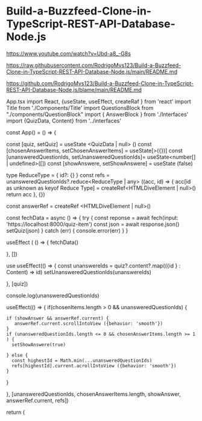 # Build-a-Buzzfeed-Clone-in-TypeScript-REST-API-Database-Node.js

https://www.youtube.com/watch?v=Ubd-a8_-G8s

https://raw.githubusercontent.com/RodrigoMvs123/Build-a-Buzzfeed-Clone-in-TypeScript-REST-API-Database-Node.js/main/README.md

https://github.com/RodrigoMvs123/Build-a-Buzzfeed-Clone-in-TypeScript-REST-API-Database-Node.js/blame/main/README.md

App.tsx
import React, {useState, useEffect, createRaf } from 'react'
import Title from './Components/Title'
import QuestionsBlock from "./components/QuestionBlock"
import { AnswerBlock } from './Interfaces'
import {QuizData, Content} from '../interfaces'

const App() = () => {

  const [quiz, setQuiz] = useState <QuizData | null> ()
  const [chosenAnswerItems, setChosenAnswerItems] = useState<string>[>({})]
  const [unansweredQuestionIds, setUnansweredQuestionIds]= useState<number[] | undefined>([])
  const [showAnswere, setShowAnswere] = useState <boolean>(false)

  type ReduceType = {
    id?: {}
  }
  const refs = unansweredQuestionIds?.reduce<ReduceType | any> ((acc, id) => {
    acc[id as unknown as keyof Reduce Type] = createRef<HTMLDiveElement | null>()
    return acc 
  }, {})

  const answerRef = createRef <HTMLDiveElement | null>()

  const fechData = async () => {
    try {
    const reponse = await fech(input: 'https://localhost:8000/quiz-item')
    const json = await response.json()
    setQuiz(json)
    } catch (err) {
      console.error(err) 
    }
  }

useEffect ( () => {
  fetchData()

}, []) 

use useEffect(() => {
  const unanswereIds  = quiz?.content?.map(({id } : Content) => id)
  setUnansweredQuestionIds(unanswereIds)

}, [quiz])

console.log(unansweredQuestionIds)

useEffect(() => {
  if(chosenItems.length > 0 && unansweredQuestionIds) {  

    if (showAnswer && answerRef.current) {
       answerRef.current.scrollIntoView ({behavior: 'smooth'})
    }
    if (unansweredQuestionIds.length <= 0 && chosenAnswerItems.length >= 1 ) {
      setShowAnswere(true)
      
    } else {
      const highestId = Math.min(...unansweredQuestionIds)
      refs[highestId].current.acrollIntoView ({behavior: 'smooth'})
    }

  }
  
}, [unansweredQuestionIds,  chosenAnswerItems.length, showAnswer, answerRef.current, refs])

  return (
    <div className="app">
      <Title title = {quiz?.title} subtitle={quiz?subtitle}/>
      {refs && quiz? content.map ((content:Content) => (
        <QuestionsBlock
        key={content.id}
        quizItem= {content}
        chosenAnswerItems={chosenAnswerItems}
        chosenAnswerItems={chosenAnswerItems}
        setChosenAnswerItems={setChosenAnswerItems}
        unansweredQuestionIds={unansweredQuestionIds}
        setUnansweredQuestionIds={setUnansweredQuestionIds}
        ref={refs[content.id]}
         />
        
      ))}

      {showAnswere && 
      <AnswerBlock
         answerOptions= {quiz?.answers }
         chosenAnswers={chosenAnswerItems}
         ref={answerRef}
         />}


    </div>
  )
}

export default App

Index.css
@import url('https://fonts.googleapis.com/css2?family=Montserrat:wght@500&display=swap');

* {
    font-family: 'Montserrat', sans-serif;
}

body { 
    display: flex;
    justify-content: center;
}

.app {
    width: 37.5rem;

}

h1 {
    font-size: 2.5rem;
    line-height: 1.05;
    text-align: left;
}

h2 {
    font-size: 3.5rem;
    line-height: 1.05;
    text-align: center;
}

h3 {
    margin: 0,625rem;
}

p {
    font-size: 1.125rem;
    line-height: 1.2;
}

.title-block {
    width: 37.5rem;
    height: 13.125rem;
    background-color: rgb(102, 69, 221);
    border-radius: 0.313rem;
    display: flex;
    justify-content: center;
    align-items: center;
    color: rgb(255, 255, 255);
}

.questions-container {
    display: flex;
    flex-wrap: wrap;
    justify-content: space-between;
}

.question-block {
    width: 17.875rem;
    overflow: hidden;
    background-color: rgb(255, 255, 255);
    border-radius: 0.313rem;
    box-shadow: rgba(0, 0, 0, 0.7); 0 0 0 0.063rem;
    text-align: center;
    margin-bottom: 0.938rem;
    border: none;
    padding: 0;

}

.question-block p {
    font-size: 0.8rem;
    font-style: italic;
}

.question-block a {
    color: rgb(135, 135, 135);
    text-decoration: none;

}

.answer-block {
    width: 36.5rem;
    background-color: rgb(255, 61, 158);
    border-radius: 0.313rem;
    display: flex;
    align-items: center;
    flex-direction: column;
    color: rgb(255, 255, 255);

}

.answer-block img {
    width: 90%;

}


QuestionBlock.tsx
import React from 'react'
import {Question} from '../../interfaces'

const QuestionBlock = ({
  quizItemId,
  question,
  chosenAnswerItems,
  setChosenAnswerItems,
  unansweredQuestionIds,
  setUnansweredQuestionIds
}: {  
  quizItemId: number;
  question:Question,
  chosenAnswerItems: string[],
  setChosenAnswerItems: function,
  unansweredQuestionIds: number[] | undefined,
  setUnansweredQuestionIds: function 
}) => {


const handleClick = () => {
  setChosenAnswerItems ((prevState: string[]) => [...prevState, question.text])
  setUnansweredQuestionIds(unansweredQuestionIds?.filter((id: number) => id!== quizItemId ))
}

   const validPick = ! chosenAnswerItems?.includes(question.text) && 
   ! unansweredQuestionIds?.includes(quizItemId)

  return (
   <button 
      className="question-block"
         onClick={handleClick}
         disabled={validPick}
   >
       <img src= {question.image } alt={question.alt}/>
       <h3>{question.text}</h3>
       <p>
          <a href ={question.image}>{question.credit} </a>
          <a href="https://unsplash.com">Unsplash</a>


       </p>
   </button>
  );
}

export default QuestionBlock

QuestionsBlock.tsx
import React, { forwardRef } from 'react'
import { Content,Question } from '../../interfaces'
import QuestionBlock from './QuestionBlock'

const QuestionsBlock = ({
  quizItemId,
  chosenAnswerItems,
  setChosenAnswerItems,
  unansweredQuestionIds,
  setUnansweredQuestionIds,
} : {
  quizItem: Content,
  chosenAnswerItems: string[],
  setChosenAnswerItems: function 
  unansweredQuestionIds: number [] | undefined
  setUnansweredQuestionIds: function
}, ref: React.LegacyRef<HTMLHeadingElement> | undefined ) => {
  return (
    <>
      <h2 ref={ref} className="title-block" }>{quizItem.text}</h2>
      <div className= "questions-container">
        {quizItem?.questions.map((question:Question, _index: number)=>
        <QuestionBlock/>
        key={{_index}}
        quizItemId={quizItem.id}
        question={question}
        chosenAnswerItems={chosenAnswerItems}
        setChosenAnswerItems {setChosenAnswerItems}
        setUnansweredQuestionIds={setUnansweredQuestionIds}
        ))} 
        
      </div>
    </>
  );
}

export default forwardRef (QuestionsBlock)


AnswerBlock.tsx
import React, {useEffect, useState, forwardRef} from 'react'
import {Answer} from '../../interfaces'

const AnswerBlock ({
  answerOptions, 
  chosenAnswers
} : {
  answerOptions:Answer[]  | undefined>,
  chosenAnswer: string[]
  
}, ref: HTMLDiveElement | any) => {
  
   const [result, setResult] = useState <Answer | null>()

  useEffect(() => {
    answerOptions?.forEach((answer:Answer) => 
    if (
      chosenAnswers.includes (answer.combination[0]) &&
      chosenAnswers.includes (answer.combination[1]) &&
      chosenAnswers.includes (answer.combination[2]) &&

    ) {
      setResult (answer)
    }

    })
    
  }, [chosenAnswer])

  console.log(result)

  return (
    <div ref={ref} className="answer-block">
      <h2>result?.text</h2>
      <img src= {result?.img} alt={result?.text} />
    </div>
  );
}

export default forwardRef (AnswerBlock)


Index.tsx
import React from 'react'
import ReactDOM from 'react-dom/client'
import './index.css'
import App from './App'


const root = ReactDOM.createRoot(
  document.getElementById('root') as HTMLElement
)
root.render(
  <React.StrictMode>
    <App />
  </React.StrictMode>
)


Interfaces.tsx
interface QuizData{
    title: string;
    subtitle: string;
    quizId: string;
    content: Content[];
    answers: Answer;

}

interface Answer {
    text: string;
    image: string;
    alt: string;
    combination: string[]
    
}

interface Content {
    id: number;
    text: string;
    questions: Question[];
}

interface Question {
    text: string;
    image: string;
    alt: string;
    credits: string;

}

export {QuizData, Answer, Content, Question}


Server.Ts
import express, {Request, Response} from 'express'
import axios, {AxiosRequest, AxiosResponse} from 'axios'
import { QuizData } from './interfaces'
import * as dotenv from 'dotenv'
dotenv.config() 

const PORT = 8000
const app = express()


app.get ('/ quiz-item', async (req: Request, res: Response) => {
    try {
        //@ts-ignore
        await const response: AxiosResponse = await axios.get (process.env.URL), {
        axios.get("url") {
            Headers: {
                'X-Cassandra-Token': process.env.TOKEN,
                accept: 'application/json'

            }
        })
        if (response.status === 200){
            const quizItem: QuizData = await response.data.['...']
            res.setHeader(name: 'Access-Control-Allow-Origin', 'https://localhost:3000')
            res.send(quizItem)
        }
    } catch (err) {
        console.error(err)
    }
})

app.listen(PORT, callback: () => console.log ('sever is running on port' + PORT))


Sample-Data.Json
{
    "quizId" : "3483j33",
    "text" : "what cheese are you ?",
    "subtitle" : "This quiz is not chessy or anything like that ..."
    "content" : [
    {
        "id" : 0,
        "text" : "Pick a vacation destination",
        "questions" : [
            {
                "text" : "New York", 
                "image" : "https://cdn.pixabay.com/photo/2017/02/11/11/27/nyc-2057534__480.jpg",
                "alt" : "Photo os the Central Park during daytime",
                "credit" : "Oliver Niblett" 
            },
        ]   
      },
      {
          "id" : 1,
          "text" : "Pick a home : ",
          "questions" : [
              {
                "text" : "Austin", 
                "image" : "https://a.travel-assets.com/findyours-php/viewfinder/images/res70/24000/24227-Lady-Bird-Lake.jpg",
                "alt" : "Photo os the Central Park during daytime",
                "credit" : "Burgess Milner"
              }
          ]
      }
    ],
    "answers" : [
        {
            "combination" : ["New York", "Pizza", "Traditional"],
            "text" : "Blue Cheese",
            "image" : "https://img.itdg.com.br/tdg/images/blog/uploads/2022/07/5-itens-necessarios-para-se-tornar-um-pizzaiolo-neste-Dia-da-Pizza.jpg?mode=crop&width={:width=%3E150,%20:height=%3E130}",
            "alt" : "blue cheese"
        },
    ]
  }
  
  Package.json
  {
  "name": "my-app",
  "version": "0.1.0",
  "private": true,
  "dependencies": {
    "@testing-library/jest-dom": "^5.16.5",
    "@testing-library/react": "^13.4.0",
    "@testing-library/user-event": "^13.5.0",
    "@types/jest": "^27.5.2",
    "@types/node": "^16.18.2",
    "@types/react": "^18.0.24",
    "@types/react-dom": "^18.0.8",
    "react": "^18.2.0",
    "react-dom": "^18.2.0",
    "react-scripts": "5.0.1",
    "typescript": "^4.8.4",
    "web-vitals": "^2.1.4"
  },
  "scripts": {
    "start:frontend":"react-scripts start",
    "start:backend": "nodemon server.ts",
    "build": "react-scripts build",
    "test": "react-scripts test",
    "eject": "react-scripts eject"
  },
  "eslintConfig": {
    "extends": [
      "react-app",
      "react-app/jest"
    ]
  },
  "browserslist": {
    "production": [
      ">0.2%",
      "not dead",
      "not op_mini all"
    ],
    "development": [
      "last 1 chrome version",
      "last 1 firefox version",
      "last 1 safari version"
    ]
  }
}



Title.Tsx
import React from 'react'
import Title from './Components/Title'


const Title() = ({title, subtitle}) : {
    title: QuizData['title'] | undefined,
    subtitle: QuizData['subtitle'] | undefined,
}) => {


  return (
    <div>

      <h1>{title}</h1>
      <p>{subtitle}</p>
      
    </div>
  );
}

export default Title



.env
TOKEN= 'X-Cassandra-Token': ...
URL=  (...)



  











New Terminal 
npx create-react-app my-app –template typescript 

DataStax Database 
npm i express axios nodemon

DataStax Database 
Connect 
Document API 

X-Cassandra Token 
Namespace ID
Body 

Launching Swagger UI
Post ( Quizes ) 
{
“name”: Quirky_Quizes 
}
Execute 

Post ( Quizes ) 
Quirky_Quizes 
{
}


Body
The JSON document 
Edite Value Model
{
    "quizId" : "3483j33",
    "text" : "what cheese are you ?",
    "subtitle" : "This quiz is not chessy or anything like that ..."
    "content" : [
    {
        "id" : 0,
        "text" : "Pick a vacation destination",
        "questions" : [
            {
                "text" : "New York", 
                "image" : "https://cdn.pixabay.com/photo/2017/02/11/11/27/nyc-2057534__480.jpg",
                "alt" : "Photo os the Central Park during daytime",
                "credit" : "Oliver Niblett" 
            },
        ]   
      },
      {
          "id" : 1,
          "text" : "Pick a home : ",
          "questions" : [
              {
                "text" : "Austin", 
                "image" : "https://a.travel-assets.com/findyours-php/viewfinder/images/res70/24000/24227-Lady-Bird-Lake.jpg",
                "alt" : "Photo os the Central Park during daytime",
                "credit" : "Burgess Milner"
              }
          ]
      }
    ],
    "answers" : [
        {
            "combination" : ["New York", "Pizza", "Traditional"],
            "text" : "Blue Cheese",
            "image" : "https://img.itdg.com.br/tdg/images/blog/uploads/2022/07/5-itens-necessarios-para-se-tornar-um-pizzaiolo-neste-Dia-da-Pizza.jpg?mode=crop&width={:width=%3E150,%20:height=%3E130}",
            "alt" : "blue cheese"
        },
    ]
  }
Execute 
Response body 

npm run start:backend
npm i ts-node
npm i @types/express @types/node





Get 
Namespace id - quizes
Collection id - quirky_quizes
Execute 

Request Url 

https://localhost:8000/quiz-item 

npm .dotenv
npr run start: frontend

npr run start: frontend
